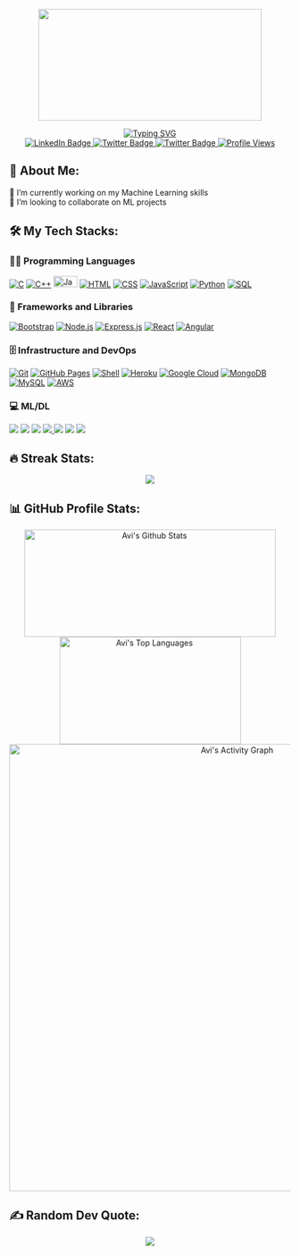 <!-- Intro Section  -->
<p align="center"><img src="https://media.giphy.com/media/dWesBcTLavkZuG35MI/giphy.gif" width="400" height="200"  /></p>
<div id="about-me" align="center">
<a href="https://git.io/typing-svg"><img src="https://readme-typing-svg.demolab.com?font=Roboto+Condensed&weight=500&size=25&duration=4000&pause=500&color=EB5775&center=true&vCenter=true&width=550&lines=Hi%2C+I'm+Avi+Agnihotri!;I+am+a+developing+ML+Enthusiast." alt="Typing SVG" /></a>
</div>

<!-- Social Media -->
<div id="badges" align="center">
  <a href="https://www.linkedin.com/in/avi-agnihotri-564016204/">
    <img src="https://img.shields.io/badge/LinkedIn-%230077B5.svg?style=for-the-badge&logo=linkedin&logoColor=white" alt="LinkedIn Badge">
  </a>
  <a href="https://twitter.com/TheAviAgnihotri">
    <img src="https://img.shields.io/badge/Twitter-%231DA1F2.svg?style=for-the-badge&logo=twitter&logoColor=white" alt="Twitter Badge">
  </a>
  <a href="https://www.instagram.com/_avi.agnihotri_/">
    <img src="https://img.shields.io/badge/Instagram-%23E4405F.svg?style=for-the-badge&logo=Instagram&logoColor=white" alt="Twitter Badge">
  </a>
  <a href="#"><img src="https://komarev.com/ghpvc/?username=AviAgnihotri&style=for-the-badge&color=red" alt="Profile Views"></a>
</div> 

## 💫 About Me:
🔭 I’m currently working on my Machine Learning skills<br>👯 I’m looking to collaborate on ML projects

<!--
## 🌐 Socials:
[![LinkedIn](https://img.shields.io/badge/LinkedIn-%230077B5.svg?logo=linkedin&logoColor=white)]([https://linkedin.com/in/AviAgnihotri](https://www.linkedin.com/in/avi-agnihotri-564016204/)) 
-->

## 🛠️ My Tech Stacks:
 <h3>👨‍💻 Programming Languages</h3>
 <p>
  <a href="#"><img alt="C" src="https://img.shields.io/badge/-C-283593?style=flat-square&logo=c&logoColor=white"></a>
  <a href="#"><img alt="C++" src="https://img.shields.io/badge/-C++-00549D?style=flat-square&logo=cplusplus&logoColor=white"></a>
  <a href="#"><img alt="Java" width="43px" height="20px" src="https://img.shields.io/badge/java-%23ED8B00.svg?style=flat-square&logo=java&logoColor=white""></a>
  <a href="#"><img alt="HTML" src="https://img.shields.io/badge/-HTML-E34F26.svg?style=flat-square&logo=html5&logoColor=white"></a>
  <a href="#"><img alt="CSS" src="https://img.shields.io/badge/-CSS-264de4.svg?style=flat-square&logo=css3&logoColor=white"></a>
  <a href="#"><img alt="JavaScript" src="https://img.shields.io/badge/-JavaScript-F7DF1E.svg?style=flat-square&logo=javascript&logoColor=black"></a>
  <a href="#"><img alt="Python" src="https://img.shields.io/badge/Python-14354C.svg?style=flat-square&logo=python&logoColor=yellow"></a>
  <a href="#"><img alt="SQL" src="https://custom-icon-badges.demolab.com/badge/SQL-025E8C.svg?style=flat-square&logo=database&logoColor=white"></a>
 </p>
 <h3>🧰 Frameworks and Libraries</h3>
 <p>
  <a href="#"><img alt="Bootstrap" src="https://img.shields.io/badge/Bootstrap-7952B3.svg?style=flat-square&logo=bootstrap&logoColor=white"></a>
  <a href="#"><img alt="Node.js" src="https://img.shields.io/badge/Node.js-43853D.svg?style=flat-square&logo=node.js&logoColor=white"></a>
  <a href="#"><img alt="Express.js" src="https://img.shields.io/badge/Express.js-404d59.svg?style=flat-square&logo=express&logoColor=white"></a>
  <a href="#"><img alt="React" src="https://img.shields.io/badge/React-20232a.svg?style=flat-square&logo=react&logoColor=%2361DAFB"></a>
  <a href="#"><img alt="Angular" src="https://img.shields.io/badge/Angular-dd1b16.svg?style=flat-square&logo=angular&logoColor=white"></a>
 </p>
 <h3>🗄️ Infrastructure and DevOps</h3>
  <p>
    <a href="#"><img alt="Git" src="https://img.shields.io/badge/Git-F05033.svg?style=flat-square&logo=git&logoColor=white"></a>
    <a href="#"><img alt="GitHub Pages" src="https://img.shields.io/badge/GitHub%20Pages-327FC7.svg?style=flat-square&logo=github&logoColor=white"></a>
    <a href="#"><img alt="Shell" src="https://img.shields.io/badge/shell_script-%23121011.svg?style=flat-square&logo=gnu-bash&logoColor=white"></a>
    <a href="#"><img alt="Heroku" src="https://img.shields.io/badge/Heroku-430098.svg?style=flat-square&logo=heroku&logoColor=white"></a>
    <a href="#"><img alt="Google Cloud" src="https://img.shields.io/badge/Google%20Cloud-%234285F4.svg?style=flat-square&logo=google-cloud&logoColor=white"></a>
    <a href="#"><img alt="MongoDB" src ="https://img.shields.io/badge/MongoDB-4ea94b.svg?style=flat-square&logo=mongodb&logoColor=white"></a>
    <a href="#"><img alt="MySQL" src="https://img.shields.io/badge/MySQL-00f.svg?style=flat-square&logo=mysql&logoColor=white"></a>
    <a href="#"><img alt="AWS" src="https://img.shields.io/badge/AWS-010101.svg?style=flat-square&logo=amazon&logoColor=%23FF9900"></a>
  </p>
 <h3>💻 ML/DL</h3>
 <p>
  <a href="#"><img src="https://img.shields.io/badge/pandas-%23150458.svg?style=flat-square&logo=pandas&logoColor=white" /></a> 
  <a href="#"><img src="https://img.shields.io/badge/numpy-%23013243.svg?style=flat-square&logo=numpy&logoColor=white" /></a>  
  <a href="#"><img src="https://img.shields.io/badge/Plotly-%233F4F75.svg?style=flat-square&logo=plotly&logoColor=white" /></a> 
  <a href="#"><img src="https://img.shields.io/badge/SciPy-%230C55A5.svg?style=flat-square&logo=scipy&logoColor=%white" /> </a>
  <a href="#"><img src="https://img.shields.io/badge/PyTorch-%23EE4C2C.svg?style=flat-square&logo=PyTorch&logoColor=white" /></a>
  <a href="#"><img src="https://img.shields.io/badge/Keras-%23D00000.svg?style=flat-square&logo=Keras&logoColor=white" /></a>  
  <a href="#"><img src="https://img.shields.io/badge/TensorFlow-%23FF6F00.svg?style=flat-square&logo=TensorFlow&logoColor=white" /></a>

  
 </p>
 
<!--
## 💻 Tech Stack:
![C](https://img.shields.io/badge/c-%2300599C.svg?style=flat-square&logo=c&logoColor=white) ![C++](https://img.shields.io/badge/c++-%2300599C.svg?style=flat-square&logo=c%2B%2B&logoColor=white) ![CSS3](https://img.shields.io/badge/css3-%231572B6.svg?style=flat-square&logo=css3&logoColor=white) ![HTML5](https://img.shields.io/badge/html5-%23E34F26.svg?style=flat-square&logo=html5&logoColor=white) ![JavaScript](https://img.shields.io/badge/javascript-%23323330.svg?style=flat-square&logo=javascript&logoColor=%23F7DF1E) ![Python](https://img.shields.io/badge/python-3670A0?style=flat-square&logo=python&logoColor=ffdd54)
-->

<!-- Github Activities -->
## 🔥 Streak Stats:
 <div align='center'>
 <a href="https://github.com/DenverCoder1/github-readme-streak-stats">
  <p><img src="https://streak-stats.demolab.com?user=AviAgnihotri&theme=monokai-metallian&hide_border=true&mode=daily&fire=DD2727"></p>
</a>
  </div>
  
 ## 📊 GitHub Profile Stats:
 
 <div align='center'>
 <a href="https://github.com/anuraghazra/github-readme-stats">
  <img alt="Avi's Github Stats" src="https://denvercoder1-github-readme-stats.vercel.app/api/?username=AviAgnihotri&show_icons=true&include_all_commits=true&count_private=true&theme=react&hide_border=true&bg_color=1F222E&title_color=F85D7F&icon_color=F8D866" height="192px" width="450px">
</a> <a href="https://github.com/anuraghazra/github-readme-stats">
 <img alt="Avi's Top Languages" src="https://github-readme-stats.vercel.app/api/top-langs/?username=AviAgnihotri&langs_count=8&layout=compact&theme=react&hide_border=true&bg_color=1F222E&title_color=F85D7F&icon_color=F8D866&hide=Jupyter%20Notebook" height="192px" width="325px">
</a>
<a href="https://github.com/ashutosh00710/github-readme-activity-graph">
 <img alt="Avi's Activity Graph" src="https://github-readme-activity-graph.cyclic.app/graph/?username=AviAgnihotri&bg_color=1F222E&color=F8D866&line=F85D7F&point=FFFFFF&hide_border=true" width="800px">
</a> 
 </div>
 
<!-- 
# 📊 GitHub Stats:
![](https://github-readme-stats.vercel.app/api?username=AviAgnihotri&theme=jolly&hide_border=false&include_all_commits=true&count_private=true)<br/>
![](https://github-readme-streak-stats.herokuapp.com/?user=AviAgnihotri&theme=jolly&hide_border=false)<br/>
![](https://github-readme-stats.vercel.app/api/top-langs/?username=AviAgnihotri&theme=jolly&hide_border=false&include_all_commits=true&count_private=true&layout=compact)
-->

## ✍️ Random Dev Quote:
<div align='center'>
  
![](https://quotes-github-readme.vercel.app/api?type=horizontal&theme=radical)
  
</div>
<!-- Proudly created with GPRM ( https://gprm.itsvg.in ) -->
